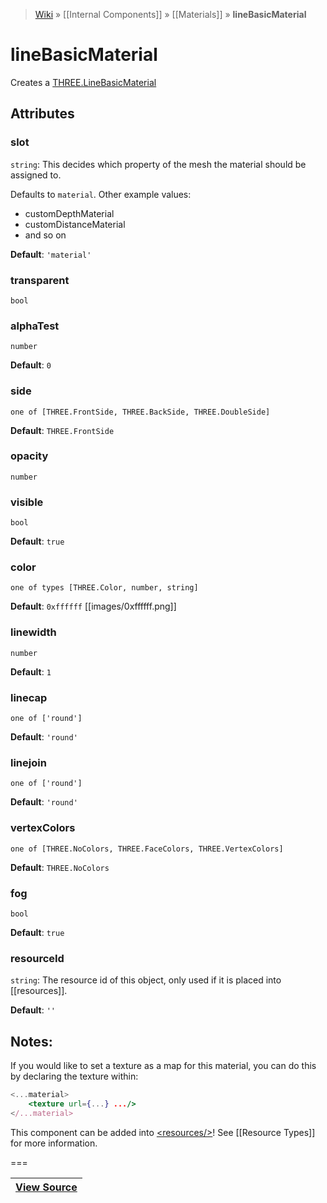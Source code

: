 > [Wiki](Home) » [[Internal Components]] » [[Materials]] » **lineBasicMaterial**

# lineBasicMaterial

Creates a [THREE.LineBasicMaterial](http://threejs.org/docs/#Reference/Materials/LineBasicMaterial)

## Attributes

### slot
``` string ```: This decides which property of the mesh the material should be assigned to.

Defaults to `material`. Other example values:
- customDepthMaterial
- customDistanceMaterial
- and so on

**Default**: `'material'`

### transparent
``` bool ```

### alphaTest
``` number ```

**Default**: `0`

### side
``` one of [THREE.FrontSide, THREE.BackSide, THREE.DoubleSide] ```

**Default**: `THREE.FrontSide`

### opacity
``` number ```

### visible
``` bool ```

**Default**: `true`

### color
``` one of types [THREE.Color, number, string] ```

**Default**: `0xffffff` [[images/0xffffff.png]]

### linewidth
``` number ```

**Default**: `1`

### linecap
``` one of ['round'] ```

**Default**: `'round'`

### linejoin
``` one of ['round'] ```

**Default**: `'round'`

### vertexColors
``` one of [THREE.NoColors, THREE.FaceColors, THREE.VertexColors] ```

**Default**: `THREE.NoColors`

### fog
``` bool ```

**Default**: `true`

### resourceId
``` string ```: The resource id of this object, only used if it is placed into [[resources]].

**Default**: `''`

## Notes:

If you would like to set a texture as a map for this material, 
you can do this by declaring the texture within:

```jsx
<...material>
    <texture url={...} .../>
</...material>
```

This component can be added into [&lt;resources/&gt;](resources)! See [[Resource Types]] for more information.

===

|**[View Source](../blob/master/src/lib/descriptors/Material/LineBasicMaterialDescriptor.js)**|
 ---|
